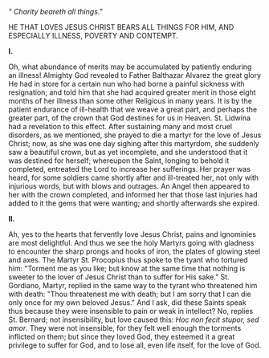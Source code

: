 
*\" Charity beareth all things.\"*

HE THAT LOVES JESUS CHRIST BEARS ALL THINGS FOR HIM, AND ESPECIALLY ILLNESS, POVERTY AND CONTEMPT.

**I\.**

Oh, what abundance of merits may be accumulated by patiently enduring an illness! Almighty God revealed to Father Balthazar Alvarez the great glory He had in store for a certain nun who had borne a painful sickness with resignation; and told him that she had acquired greater merit in those eight months of her illness than some other Religious in many years. It is by the patient endurance of ill-health that we weave a great part, and perhaps the greater part, of the crown that God destines for us in Heaven. St. Lidwina had a revelation to this effect. After sustaining many and most cruel disorders, as we mentioned, she prayed to die a martyr for the love of Jesus Christ; now, as she was one day sighing after this martyrdom, she suddenly saw a beautiful crown, but as yet incomplete, and she understood that it was destined for herself; whereupon the Saint, longing to behold it completed, entreated the Lord to increase her sufferings. Her prayer was heard, for some soldiers came shortly after and ill-treated her, not only with injurious words, but with blows and outrages. An Angel then appeared to her with the crown completed, and informed her that those last injuries had added to it the gems that were wanting; and shortly afterwards she expired.

**II\.**

Ah, yes to the hearts that fervently love Jesus Christ, pains and ignominies are most delightful. And thus we see the holy Martyrs going with gladness to encounter the sharp prongs and hooks of iron, the plates of glowing steel and axes. The Martyr St. Procopius thus spoke to the tyant who tortured him: \"Torment me as you like; but know at the same time that nothing is sweeter to the lover of Jesus Christ than to suffer for His sake.\" St. Gordiano, Martyr, replied in the same way to the tyrant who threatened him with death: \"Thou threatenest me with death; but I am sorry that I can die only once for my own beloved Jesus.\" And I ask, did these Saints speak thus because they were insensible to pain or weak in intellect? No, replies St. Bernard; not insensibility, but love caused this: *Hoc non fecit stupor, sed amor*. They were not insensible, for they felt well enough the torments inflicted on them; but since they loved God, they esteemed it a great privilege to suffer for God, and to lose all, even life itself, for the love of God.

